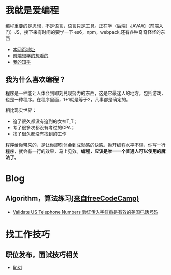 # 我就是爱编程

编程重要的是思想，不是语言，语言只是工具。正在学（后端）JAVA和（前端入门）JS，接下来有时间的要学一下 es6，npm，webpack,还有各种奇奇怪怪的东西

- [本网页地址](http://xiaoxiaoyao.github.io/MyApp/)
- [前端想学的想看的](/book/front-end.md##JavaScript)
- [我的知乎](https://www.zhihu.com/people/xiaoyaowoaini#answers)

## 我为什么喜欢编程？

程序是一种能让人体会到即刻兑现努力的东西，这是它最迷人的地方。包括游戏，也是一种程序。在程序里面，1+1就是等于2，凡事都是确定的。

相比现实世界：

- 追了很久都没有追到的女神T_T；
- 考了很多次都没有考过的CPA；
- 找了很久都没有找到的工作

程序给你带来的，是让你即刻体会到成就感的快感。抛开编程水平不谈，你写一行程序，就会有一行的效果，马上见效。__编程，应该是唯一一个普通人可以使用的魔法了。__

# Blog

## Algorithm，算法练习[(来自freeCodeCamp)](https://www.freecodecamp.cn)

- [Validate US Telephone Numbers 验证传入字符串是有效的美国电话号码](./Algorithm/ValidateUSTelephoneNumbers.md)

# 找工作技巧

## 职位发布，面试技巧相关

- [link1](./jobs.md)